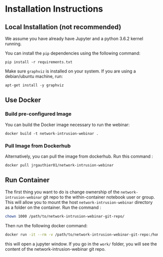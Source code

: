 # Installation Instructions 

## Local Installation (not recommended) 

We assume you have already have Jupyter and a python 3.6.2 kernel running. 

You can install the `pip` dependencies using the following command:

```
pip install -r requirements.txt
```

Make sure `graphviz` is installed on your system. If you are using a debian/ubuntu
machine, run:

```
apt-get install -y graphviz
```

## Use Docker 

### Build pre-configured Image 

You can build the Docker image necessary to run the webinar: 

```
docker build -t network-intrusion-webinar . 
```

### Pull Image from Dockerhub

Alternatively, you can pull the image from dockerhub. Run this command : 

```
docker pull jrgauthier01/network-intrusion-webinar
```

## Run Container 

The first thing you want to do is change ownership of the `network-intrusion-webinar` git repo to the 
within-container notebook user or group. This will allow you to mount the host `network-intrusion-webinar` 
directory as a folder on the container. Run the command : 

```bash 
chown 1000 /path/to/network-intrusion-webinar-git-repo/
``` 

Then run the following docker command: 

```bash
docker run -it --rm -v /path/to/network-intrusion-webinar-git-repo:/home/joyvan/work -p 8888:8888 network-intrusion-webinar:latest
```

this will open a jupyter window. If you go in the `work/` folder, you will see the content of the 
network-intrusion-webinar git repo. 

